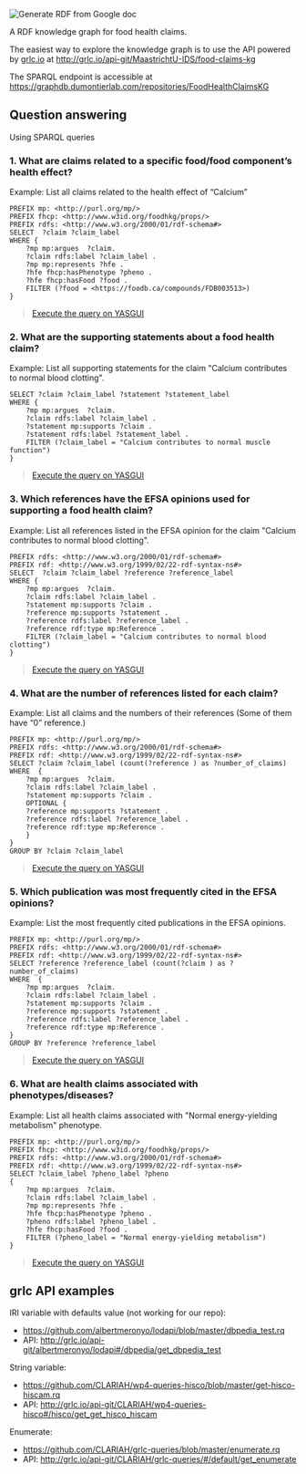 ![Generate RDF from Google doc](https://github.com/MaastrichtU-IDS/food-claims-kg/workflows/Generate%20RDF%20from%20Google%20doc/badge.svg)

A RDF knowledge graph for food health claims.

The easiest way to explore the knowledge graph is to use the API powered by [grlc.io](http://grlc.io) at http://grlc.io/api-git/MaastrichtU-IDS/food-claims-kg

The SPARQL endpoint is accessible at https://graphdb.dumontierlab.com/repositories/FoodHealthClaimsKG

## Question answering

Using SPARQL queries

### 1. What are claims related to a specific food/food component’s health effect? 

Example: List all claims related to the health effect of “Calcium”

```SPARQL
PREFIX mp: <http://purl.org/mp/>
PREFIX fhcp: <http://www.w3id.org/foodhkg/props/>
PREFIX rdfs: <http://www.w3.org/2000/01/rdf-schema#>
SELECT  ?claim ?claim_label
WHERE {
    ?mp mp:argues  ?claim.
    ?claim rdfs:label ?claim_label .
    ?mp mp:represents ?hfe .
    ?hfe fhcp:hasPhenotype ?pheno .
    ?hfe fhcp:hasFood ?food .
    FILTER (?food = <https://foodb.ca/compounds/FDB003513>)
}
```

> <a href="https://yasgui.triply.cc/#query=PREFIX mp%3A  PREFIX fhcp%3A  PREFIX rdfs%3A  SELECT  %3Fclaim %3Fclaim_label {    %3Fmp mp%3Aargues  %3Fclaim.    %3Fclaim rdfs%3Alabel %3Fclaim_label .    %3Fmp mp%3Arepresents %3Fhfe .    %3Fhfe fhcp%3AhasPhenotype %3Fpheno .    %3Fhfe fhcp%3AhasFood %3Ffood .    FILTER (%3Ffood %3D ) }&endpoint=https%3A%2F%2Fgraphdb.dumontierlab.com%2Frepositories%2FFoodHealthClaimsKG&requestMethod=POST&tabTitle=Query&headers={}&contentTypeConstruct=text%2Fturtle&contentTypeSelect=application%2Fsparql-results%2Bjson&outputFormat=table">Execute the query on YASGUI</a>

### 2. What are the supporting statements about a food health claim?

Example: List all supporting statements for the claim "Calcium contributes to normal blood clotting". 

```SPARQL
SELECT ?claim ?claim_label ?statement ?statement_label
WHERE {
    ?mp mp:argues  ?claim.
    ?claim rdfs:label ?claim_label .
    ?statement mp:supports ?claim .
    ?statement rdfs:label ?statement_label .
    FILTER (?claim_label = "Calcium contributes to normal muscle function")
}
```

> <a href='https://yasgui.triply.cc/#query=PREFIX mp%3A  PREFIX fhcp%3A  PREFIX rdfs%3A  PREFIX rdf%3A  SELECT  %3Fclaim %3Fclaim_label %3Fstatement %3Fstatement_label {    %3Fmp mp%3Aargues  %3Fclaim.    %3Fclaim rdfs%3Alabel %3Fclaim_label .    %3Fstatement mp%3Asupports %3Fclaim .    %3Fstatement rdfs%3Alabel %3Fstatement_label .    FILTER (%3Fclaim_label %3D "Calcium contributes to normal muscle function") }&endpoint=https%3A%2F%2Fgraphdb.dumontierlab.com%2Frepositories%2FFoodHealthClaimsKG&requestMethod=POST&tabTitle=Query&headers={}&contentTypeConstruct=text%2Fturtle&contentTypeSelect=application%2Fsparql-results%2Bjson&outputFormat=table'>Execute the query on YASGUI</a>

### 3. Which references have the EFSA opinions used for supporting a food health claim?

Example: List all references listed in the EFSA opinion for the claim "Calcium contributes to normal blood clotting". 

```SPARQL
PREFIX rdfs: <http://www.w3.org/2000/01/rdf-schema#>
PREFIX rdf: <http://www.w3.org/1999/02/22-rdf-syntax-ns#>
SELECT  ?claim ?claim_label ?reference ?reference_label
WHERE {
    ?mp mp:argues  ?claim.
    ?claim rdfs:label ?claim_label .
    ?statement mp:supports ?claim .
    ?reference mp:supports ?statement .
    ?reference rdfs:label ?reference_label .
    ?reference rdf:type mp:Reference .
    FILTER (?claim_label = "Calcium contributes to normal blood clotting")
}
```

> <a href='https://yasgui.triply.cc/#query=PREFIX mp%3A  PREFIX fhcp%3A  PREFIX rdfs%3A  PREFIX rdf%3A  SELECT  %3Fclaim %3Fclaim_label %3Freference %3Freference_label {    %3Fmp mp%3Aargues  %3Fclaim.    %3Fclaim rdfs%3Alabel %3Fclaim_label .    %3Fstatement mp%3Asupports %3Fclaim .    %3Freference mp%3Asupports %3Fstatement .    %3Freference rdfs%3Alabel %3Freference_label .    %3Freference rdf%3Atype mp%3AReference .    FILTER (%3Fclaim_label %3D "Calcium contributes to normal blood clotting") }&endpoint=https%3A%2F%2Fgraphdb.dumontierlab.com%2Frepositories%2FFoodHealthClaimsKG&requestMethod=POST&tabTitle=Query&headers={}&contentTypeConstruct=text%2Fturtle&contentTypeSelect=application%2Fsparql-results%2Bjson&outputFormat=table'>Execute the query on YASGUI</a>

### 4. What are the number of references listed for each claim?

Example: List all claims and the numbers of their references (Some of them have “0” reference.)

```SPARQL
PREFIX mp: <http://purl.org/mp/>
PREFIX rdfs: <http://www.w3.org/2000/01/rdf-schema#>
PREFIX rdf: <http://www.w3.org/1999/02/22-rdf-syntax-ns#>
SELECT ?claim ?claim_label (count(?reference ) as ?number_of_claims)
WHERE  {
    ?mp mp:argues  ?claim.
    ?claim rdfs:label ?claim_label .
    ?statement mp:supports ?claim .
    OPTIONAL {
    ?reference mp:supports ?statement .
    ?reference rdfs:label ?reference_label .
    ?reference rdf:type mp:Reference . 
    }
}
GROUP BY ?claim ?claim_label
```

> <a href="https://yasgui.triply.cc/#query=PREFIX mp%3A  PREFIX rdfs%3A  PREFIX rdf%3A  SELECT %3Fclaim %3Fclaim_label (count(%3Freference ) as %3Fnumber_of_claims) WHERE  {    %3Fmp mp%3Aargues  %3Fclaim.    %3Fclaim rdfs%3Alabel %3Fclaim_label .    %3Fstatement mp%3Asupports %3Fclaim .    OPTIONAL {    %3Freference mp%3Asupports %3Fstatement .    %3Freference rdfs%3Alabel %3Freference_label .    %3Freference rdf%3Atype mp%3AReference .     } } GROUP BY %3Fclaim %3Fclaim_label  &endpoint=https%3A%2F%2Fgraphdb.dumontierlab.com%2Frepositories%2FFoodHealthClaimsKG&requestMethod=POST&tabTitle=Query&headers={}&contentTypeConstruct=text%2Fturtle&contentTypeSelect=application%2Fsparql-results%2Bjson&outputFormat=table">Execute the query on YASGUI</a>

### 5. Which publication was most frequently cited in the EFSA opinions?

Example: List the most frequently cited publications in the EFSA opinions.

```SPARQL
PREFIX mp: <http://purl.org/mp/>
PREFIX rdfs: <http://www.w3.org/2000/01/rdf-schema#>
PREFIX rdf: <http://www.w3.org/1999/02/22-rdf-syntax-ns#>
SELECT ?reference ?reference_label (count(?claim ) as ?number_of_claims)
WHERE  {
    ?mp mp:argues  ?claim.
    ?claim rdfs:label ?claim_label .
    ?statement mp:supports ?claim .
    ?reference mp:supports ?statement .
    ?reference rdfs:label ?reference_label .
    ?reference rdf:type mp:Reference . 
}
GROUP BY ?reference ?reference_label
```

> <a href="https://yasgui.triply.cc/#query=PREFIX mp%3A  PREFIX rdfs%3A  PREFIX rdf%3A  SELECT %3Freference %3Freference_label (count(%3Fclaim ) as %3Fnumber_of_claims) WHERE  {    %3Fmp mp%3Aargues  %3Fclaim.    %3Fclaim rdfs%3Alabel %3Fclaim_label .    %3Fstatement mp%3Asupports %3Fclaim .    %3Freference mp%3Asupports %3Fstatement .    %3Freference rdfs%3Alabel %3Freference_label .    %3Freference rdf%3Atype mp%3AReference .  } GROUP BY %3Freference %3Freference_label  &endpoint=https%3A%2F%2Fgraphdb.dumontierlab.com%2Frepositories%2FFoodHealthClaimsKG&requestMethod=POST&tabTitle=Query&headers={}&contentTypeConstruct=text%2Fturtle&contentTypeSelect=application%2Fsparql-results%2Bjson&outputFormat=table">Execute the query on YASGUI</a>

### 6. What are health claims associated with phenotypes/diseases?

Example: List all health claims associated with "Normal energy-yielding metabolism"  phenotype. 

```SPARQL
PREFIX mp: <http://purl.org/mp/>
PREFIX fhcp: <http://www.w3id.org/foodhkg/props/>
PREFIX rdfs: <http://www.w3.org/2000/01/rdf-schema#>
PREFIX rdf: <http://www.w3.org/1999/02/22-rdf-syntax-ns#>
SELECT ?claim_label ?pheno_label ?pheno 
{
    ?mp mp:argues  ?claim.
    ?claim rdfs:label ?claim_label .
    ?mp mp:represents ?hfe .
    ?hfe fhcp:hasPhenotype ?pheno .
    ?pheno rdfs:label ?pheno_label .
    ?hfe fhcp:hasFood ?food .
    FILTER (?pheno_label = "Normal energy-yielding metabolism")
}
```

> <a href='https://yasgui.triply.cc/#query=PREFIX mp%3A  PREFIX fhcp%3A  PREFIX rdfs%3A  PREFIX rdf%3A  SELECT %3Fclaim_label %3Fpheno_label %3Fpheno  {    %3Fmp mp%3Aargues  %3Fclaim.    %3Fclaim rdfs%3Alabel %3Fclaim_label .    %3Fmp mp%3Arepresents %3Fhfe .    %3Fhfe fhcp%3AhasPhenotype %3Fpheno .    %3Fpheno rdfs%3Alabel %3Fpheno_label .    %3Fhfe fhcp%3AhasFood %3Ffood .    FILTER (%3Fpheno_label %3D "Normal energy-yielding metabolism") } &endpoint=https%3A%2F%2Fgraphdb.dumontierlab.com%2Frepositories%2FFoodHealthClaimsKG&requestMethod=POST&tabTitle=Query&headers={}&contentTypeConstruct=text%2Fturtle&contentTypeSelect=application%2Fsparql-results%2Bjson&outputFormat=table'>Execute the query on YASGUI</a>

## grlc API examples

IRI variable with defaults value (not working for our repo):

* https://github.com/albertmeronyo/lodapi/blob/master/dbpedia_test.rq
* API: http://grlc.io/api-git/albertmeronyo/lodapi#/dbpedia/get_dbpedia_test

String variable: 

* https://github.com/CLARIAH/wp4-queries-hisco/blob/master/get-hisco-hiscam.rq
* API: http://grlc.io/api-git/CLARIAH/wp4-queries-hisco#/hisco/get_get_hisco_hiscam

Enumerate:

* https://github.com/CLARIAH/grlc-queries/blob/master/enumerate.rq
* API: http://grlc.io/api-git/CLARIAH/grlc-queries/#/default/get_enumerate

